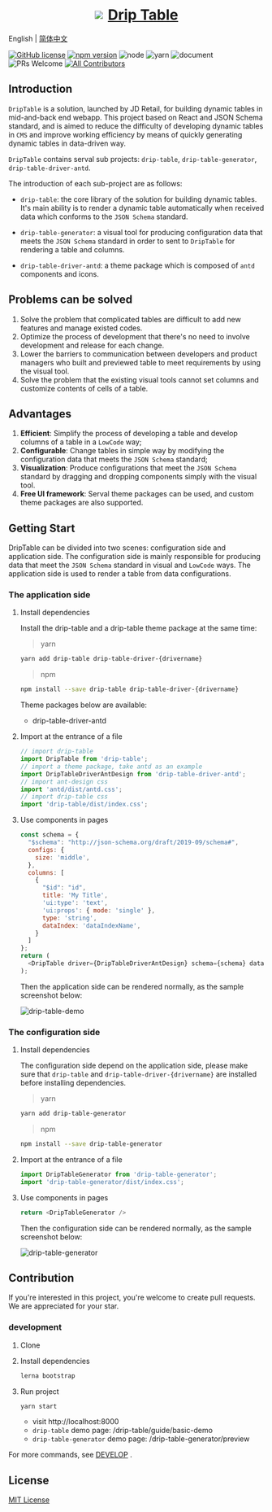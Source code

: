 <a href='http://drip-table.jd.com/'>
  <h1 style="display: flex; align-items: center; justify-content: center">
    <img src='https://storage.360buyimg.com/imgtools/7e0e546a96-d962c880-f9a2-11eb-bf08-d585041b7c80.svg'/>
    <span style="margin-left: 10px">Drip Table</span>
  </h1>
</a>

English | [简体中文](./README.zh-CN.md)

<!-- ALL-CONTRIBUTORS-BADGE:START - Do not remove or modify this section -->
[contributors]: https://img.shields.io/badge/all_contributors-2-orange.svg?style=flat-square 'Number of contributors on All-Contributors'
<!-- ALL-CONTRIBUTORS-BADGE:END -->

[![GitHub license](https://img.shields.io/badge/license-MIT-blue.svg)](./LICENSE)
[![npm version](https://img.shields.io/npm/v/drip-table.svg?style=flat)](https://www.npmjs.com/package/drip-table)
![node](https://img.shields.io/badge/node-%3E%3D13.14.0-blue.svg)
![yarn](https://img.shields.io/badge/yarn-%3E%3D1.0.0-blue.svg)
![document](https://img.shields.io/badge/documentation-yes-brightgreen.svg)
![PRs Welcome](https://img.shields.io/badge/PRs-welcome-brightgreen.svg)
[![All Contributors][contributors]](./CONTRIBUTORS.md)

## Introduction

`DripTable` is a solution, launched by JD Retail, for building dynamic tables in mid-and-back end webapp. This project based on React and JSON Schema standard, and is aimed to reduce the difficulty of developing dynamic tables in `CMS` and improve working efficiency by means of quickly generating dynamic tables in data-driven way.

`DripTable` contains serval sub projects: `drip-table`, `drip-table-generator`, `drip-table-driver-antd`.

The introduction of each sub-project are as follows:

- `drip-table`: the core library of the solution for building dynamic tables. It's main ability is to render a dynamic table automatically when received data which conforms to the `JSON Schema` standard.

- `drip-table-generator`: a visual tool for producing configuration data that meets the `JSON Schema` standard in order to sent to `DripTable` for rendering a table and columns.

- `drip-table-driver-antd`: a theme package which is composed of `antd` components and icons.

## Problems can be solved

1. Solve the problem that complicated tables are difficult to add new features and manage existed codes.
2. Optimize the process of development that there's no need to involve development and release for each change.
3. Lower the barriers to communication between developers and product managers who built and previewed table to meet requirements by using the visual tool.
4. Solve the problem that the existing visual tools cannot set columns and customize contents of cells of a table.

## Advantages

1. **Efficient**: Simplify the process of developing a table and develop columns of a table in a `LowCode` way;
2. **Configurable**: Change tables in simple way by modifying the configuration data that meets the `JSON Schema` standard;
3. **Visualization**: Produce configurations that meet the `JSON Schema` standard by dragging and dropping components simply with the visual tool.
4. **Free UI framework**: Serval theme packages can be used, and custom theme packages are also supported.

## Getting Start

DripTable can be divided into two scenes: configuration side and application side. The configuration side is mainly responsible for producing data that meet the `JSON Schema` standard in visual and `LowCode` ways. The application side is used to render a table from data configurations.

### The application side

1. Install dependencies

    Install the drip-table and a drip-table theme package at the same time:

    > yarn
    ```sh
    yarn add drip-table drip-table-driver-{drivername}
    ```

    >  npm
    ```sh
    npm install --save drip-table drip-table-driver-{drivername}
    ```

    Theme packages below are available:

    * drip-table-driver-antd

2. Import at the entrance of a file

    ```js
    // import drip-table
    import DripTable from 'drip-table';
    // import a theme package, take antd as an example
    import DripTableDriverAntDesign from 'drip-table-driver-antd';
    // import ant-design css
    import 'antd/dist/antd.css';
    // import drip-table css
    import 'drip-table/dist/index.css';
    ```

3. Use components in pages
    ```js
    const schema = {
      "$schema": "http://json-schema.org/draft/2019-09/schema#",
      configs: {
        size: 'middle',
      },
      columns: [
        {
          "$id": "id",
          title: 'My Title',
          'ui:type': 'text',
          'ui:props': { mode: 'single' },
          type: 'string',
          dataIndex: 'dataIndexName',
        }
      ]
    };
    return (
      <DripTable driver={DripTableDriverAntDesign} schema={schema} dataSource={[]} />
    );
    ```

    Then the application side can be rendered normally, as the sample screenshot below:

    ![drip-table-demo](https://img13.360buyimg.com/imagetools/jfs/t1/217000/18/7528/191045/61b6d9ebE1c96d83b/a63b8edce7757bd8.png)

### The configuration side

1. Install dependencies

    The configuration side depend on the application side, please make sure that `drip-table` and `drip-table-driver-{drivername}` are installed before installing dependencies.

    > yarn

    ```sh
    yarn add drip-table-generator
    ```

    > npm

    ```sh
    npm install --save drip-table-generator
    ```

2. Import at the entrance of a file

    ```js
    import DripTableGenerator from 'drip-table-generator';
    import 'drip-table-generator/dist/index.css';
    ```

3. Use components in pages

    ```js
    return <DripTableGenerator />
    ```

    Then the configuration side can be rendered normally, as the sample screenshot below:

    ![drip-table-generator](https://img10.360buyimg.com/imagetools/jfs/t1/209919/9/12490/4540144/61b71921Ee35a9a3c/e2f7167fef822f17.gif)

## Contribution

If you're interested in this project, you're welcome to create pull requests. We are appreciated for your star.

### development

1. Clone

2. Install dependencies

    ```sh
    lerna bootstrap
    ```

3. Run project

    ```sh
    yarn start
    ```

    * visit http://localhost:8000
    * `drip-table` demo page: /drip-table/guide/basic-demo
    * `drip-table-generator` demo page: /drip-table-generator/preview

For more commands, see [DEVELOP](./DEVELOP.md) .

## License
[MIT License](./LICENSE)
